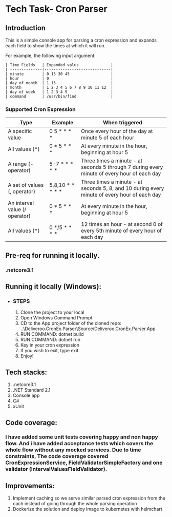 # Tech Task- Cron Parser

## Introduction

This is a simple console app for parsing a cron expression and expands each field
to show the times at which it will run. 

For example, the following input argument:
```
| Time Fields   | Expanded valus              |
| --------------|-----------------------------|
| minute        | 0 15 30 45                  |
| hour          | 0                           |
| day of month  | 1 15                        |
| month         | 1 2 3 4 5 6 7 8 9 10 11 12  |
| day of week   | 1 2 3 4 5                   |
| command       | /usr/bin/find               |
```

### Supported Cron Expression

| Type     | Example      | When triggered     |
| ------------- | ------------- | -------- |
| A specific value          | 0 5 * * * *         | Once every hour of the day at minute 5 of each hour  |
| All values (*)           | 0 * 5 * * *         | At every minute in the hour, beginning at hour 5  |
| A range (- operator)           | 5-7 * * * * *         | Three times a minute - at seconds 5 through 7 during every minute of every hour of each day  |
| A set of values (, operator)           | 5,8,10 * * * * *         | Three times a minute - at seconds 5, 8, and 10 during every minute of every hour of each day  |
| An interval value (/ operator)           | 0 * 5 * * *         | At every minute in the hour, beginning at hour 5  |
| All values (*)           | 0 */5 * * * *         | 12 times an hour - at second 0 of every 5th minute of every hour of each day  |

## Pre-req for running it locally.

### .netcore3.1

## Running it locally (Windows):

- ### STEPS
  1. Clone the project to your local 
  2. Open Windows Command Prompt
  3. CD to the App project folder of the cloned repo: ..\Deliveroo.CronEx.Parser\Source\Deliveroo.CronEx.Parser.App
  4. RUN COMMAND: dotnet build
  5. RUN COMMAND: dotnet run
  7. Key in your cron expression
  8. If you wish to exit, type exit
  6. Enjoy!

## Tech stacks:

1. .netcore3.1
2. .NET Standard 2.1
3. Console app
4. C#
5. xUnit

## Code coverage:

### I have added some unit tests covering happy and non happy flow. And i have added acceptance tests which covers the whole flow without any mocked services. Due to time constraints, The code coverage covered CronExpressionService, FieldValidatorSimpleFactory and one validator (IntervalValuesFieldValidator).

## Improvements:

1. Implement caching so we serve similar parsed cron expression from the cach instead of going through the whole parsing operation
2. Dockerize the solution and deploy image to kubernetes with helmchart


